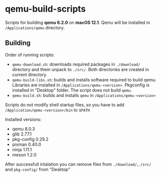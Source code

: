 # qemu-build-scripts

Scripts for building **qemu 6.2.0** on **macOS 12.1**. Qemu will be installed in `/Applications/qemu` directory.

## Building

Order of running scripts:

- `qemu-download.sh`: downloads required packages in `./download/` directory and them unpack to `./src/`. Both directories are created in current directory.
- `qemu-build-libs.sh`: builds and installs software required to build qemu. Libraries are installed in `/Applications/qemu-<version>`. Pkgconfig is installed in "Desktop" folder. The script does not build `qemu`.
- `qemu-build.sh`: builds and installs `qemu` in `/Applications/qemu-<version>`

Scripts do not modify shell startup files, so you have to add `/Application/qemu-<version>/bin` to `$PATH`

Installed versions:
- qemu 8.0.3
- glib 2.77.1
- pkg-config 0.29.2
- pixman 0.40.0
- ninja 1.11.1
- meson 1.2.0

After successfull intalation you can remove files from `./download/`,`./src/` and `pkg-config/` from "Desktop"
